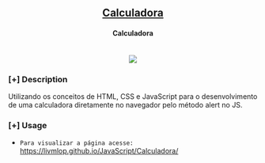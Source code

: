 <h2 align="center"><u>Calculadora</u></h2>

<h4 align="center"> Calculadora </h4>

<p align="center">
<br>
    <img src="https://img.shields.io/badge/Written%20In-HTML CSS JS-blue?style=flat-square">
</p>

### [+] Description
Utilizando os conceitos de HTML, CSS e JavaScript para o desenvolvimento de uma calculadora diretamente no navegador pelo método alert no JS.

### [+] Usage
 - `Para visualizar a página acesse:`<br>
 <a href="https://livmlop.github.io/JavaScript/Calculadora/">https://livmlop.github.io/JavaScript/Calculadora/</a>
